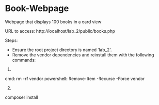 # Book-Webpage
Webpage that displays 100 books in a card view

URL to access: http://localhost/lab_2/public/books.php

Steps:

- Ensure the root project directory is named 'lab_2'.
- Remove the vendor dependencies and reinstall them with the following commands:

1.
cmd: rm -rf vendor
powershell: Remove-Item -Recurse -Force vendor

2.
composer install



